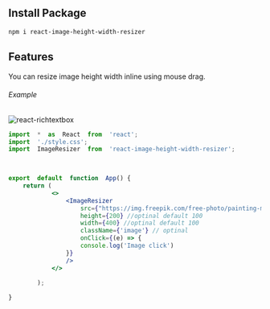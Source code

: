 ## Install Package
```sh
npm i react-image-height-width-resizer
```

## Features
You can resize image  height width inline using mouse drag. 

###### Example
![react-richtextbox](https://media.giphy.com/media/v1.Y2lkPTc5MGI3NjExY2kzcXd3ajI2b2dpYTUxMWt6dXI3cGViMmFkeWppYzk3MGJrdzlnNiZlcD12MV9pbnRlcm5hbF9naWZfYnlfaWQmY3Q9Zw/nXLPGdPMwdQSS1JSk9/giphy.gif)


``` jsx static
import  *  as  React  from  'react';
import  './style.css';
import  ImageResizer  from  'react-image-height-width-resizer';

  

export  default  function  App() {
	return (
			<>
				<ImageResizer 
					src={"https://img.freepik.com/free-photo/painting-mountain-lake-with-mountain-background_188544-9126.jpg?w=2000"}
					height={200} //optinal default 100
					width={400} //optinal default 100
					className={'image'} // optinal
					onClick={(e) => {
					console.log('Image click')
				}}
				/>
			</>		
	
		);

}
```

